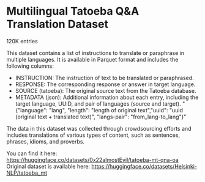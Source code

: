# Multilingual Tatoeba Q&A Translation Dataset

120K entries

This dataset contains a list of instructions to translate or paraphrase in
multiple languages. It is available in Parquet format and includes the following
columns:

- INSTRUCTION: The instruction of text to be translated or paraphrased.
- RESPONSE: The corresponding response or answer in target language.
- SOURCE (tatoeba): The original source text from the Tatoeba database.
- METADATA (json): Additional information about each entry, including the target
  language, UUID, and pair of languages (source and target). "{"language":
  "lang", "length": "length of original text","uuid": "uuid (original text +
  translated text)", "langs-pair": "from_lang-to_lang"}"

The data in this dataset was collected through crowdsourcing efforts and
includes translations of various types of content, such as sentences, phrases,
idioms, and proverbs.

You can find it here:
https://huggingface.co/datasets/0x22almostEvil/tatoeba-mt-qna-oa Original
dataset is available here:
https://huggingface.co/datasets/Helsinki-NLP/tatoeba_mt
